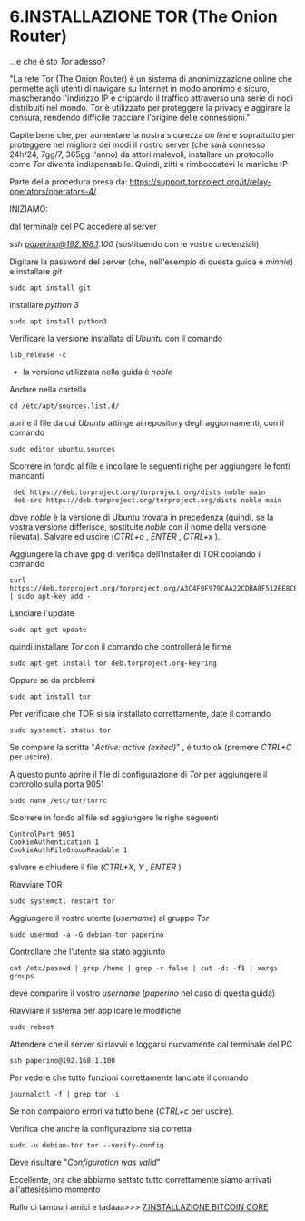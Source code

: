 # **6.INSTALLAZIONE TOR** (The Onion Router)

...e che é sto _Tor_ adesso?

"La rete Tor (The Onion Router) è un sistema di anonimizzazione online che permette agli utenti di navigare su 
Internet in modo anonimo e sicuro, mascherando l'indirizzo IP e criptando il traffico attraverso una serie di 
nodi distribuiti nel mondo. Tor è utilizzato per proteggere la privacy e aggirare la censura, rendendo difficile 
tracciare l'origine delle connessioni."

Capite bene che, per aumentare la nostra sicurezza _on line_ e soprattutto per proteggere nel migliore dei modi 
il nostro server (che sarà connesso 24h/24, 7gg/7, 365gg l'anno) da attori malevoli, installare un protocollo 
come _Tor_ diventa indispensabile. Quindi, zitti e rimboccatevi le maniche :P  

Parte della procedura presa da: 
  https://support.torproject.org/it/relay-operators/operators-4/ 

INIZIAMO:

dal terminale del PC accedere al server

  _ssh paperino@192.168.1.100_			(sostituendo con le vostre credenziali)      

Digitare la password del server (che, nell'esempio di questa guida é _minnie_) e installare _git_

    sudo apt install git

installare _python 3_  

    sudo apt install python3

Verificare la versione installata di _Ubuntu_ con il comando

    lsb_release -c

- la versione utilizzata nella guida è  _noble_  

Andare nella cartella

    cd /etc/apt/sources.list.d/

aprire il file da cui _Ubuntu_ attinge ai repository degli aggiornamenti, con il comando

    sudo editor ubuntu.sources	

Scorrere in fondo al file e incollare le seguenti righe per aggiungere le fonti mancanti
  
     deb https://deb.torproject.org/torproject.org/dists noble main
     deb-src https://deb.torproject.org/torproject.org/dists noble main
   
dove _noble_ è la versione di Ubuntu trovata in precedenza (quindi, se la vostra versione differisce, sostituite
_noble_ con il nome della versione rilevata). 
Salvare ed uscire (_CTRL+o_ , _ENTER_ , _CTRL+x_ ).

Aggiungere la chiave gpg di verifica dell’installer di TOR copiando il comando

    curl https://deb.torproject.org/torproject.org/A3C4F0F979CAA22CDBA8F512EE8CBC9E886DDD89.asc | sudo apt-key add -

Lanciare l'update

    sudo apt-get update

quindi installare _Tor_ con il comando che controllerá le firme

    sudo apt-get install tor deb.torproject.org-keyring

Oppure se da problemi

    sudo apt install tor
    
Per verificare che TOR si sia installato correttamente, date il comando

    sudo systemctl status tor			

Se compare la scritta   "_Active: active (exited)_" , é tutto ok (premere _CTRL+C_  per uscire).

A questo punto aprire il file di configurazione di _Tor_ per aggiungere il controllo sulla porta 9051

    sudo nano /etc/tor/torrc	    	

Scorrere in fondo al file ed aggiungere le righe seguenti

    ControlPort 9051 
    CookieAuthentication 1 
    CookieAuthFileGroupReadable 1

salvare e chiudere il file (_CTRL+X_, _Y_ , _ENTER_ )

Riavviare TOR 

    sudo systemctl restart tor

Aggiungere il vostro utente (_username_) al gruppo _Tor_

    sudo usermod -a -G debian-tor paperino

Controllare che l’utente sia stato aggiunto

    cat /etc/passwd | grep /home | grep -v false | cut -d: -f1 | xargs groups

deve comparire il vostro _username_ (_paperino_ nel caso di questa guida)

Riavviare il sistema per applicare le modifiche

    sudo reboot 

Attendere che il server si riavvii e loggarsi nuovamente dal terminale del PC

    ssh paperino@192.168.1.100	

Per vedere che tutto funzioni correttamente lanciate il comando

    journalctl -f | grep tor -i			

Se non compaiono errori va tutto bene (_CTRL+c_ per uscire).

Verifica che anche la configurazione sia corretta

    sudo -u debian-tor tor --verify-config 	
  
Deve risultare "_Configuration was valid_"	

Eccellente, ora che abbiamo settato tutto correttamente siamo arrivati all'attesissimo momento

Rullo di tamburi amici e tadaaa>>> [7.INSTALLAZIONE BITCOIN CORE](7.INSTALLAZIONE_BITCOIN_CORE.md)

